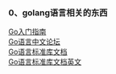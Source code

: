 ### 0、golang语言相关的东西
[Go入门指南](https://legacy.gitbook.com/book/zengweigang/core-go/details)  
[Go语言中文论坛](https://studygolang.com/)  
[Go语言标准库文档](https://studygolang.com/pkgdoc)  
[Go语言标准库文档英文](https://golang.google.cn/pkg/)
